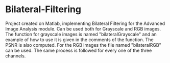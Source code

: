 Bilateral-Filtering 
===================

Project created on Matlab, implementing Bilateral Filtering for the Advanced Image Analysis module.
Can be used both for Grayscale and RGB images.
The function for grayscale images is named "bilateralGrayscale" and an example of how to use it is given in the comments of the function. The PSNR is also computed.
For the RGB images the file named "bilateralRGB" can be used. The same process is followed for every one of the three channels.



